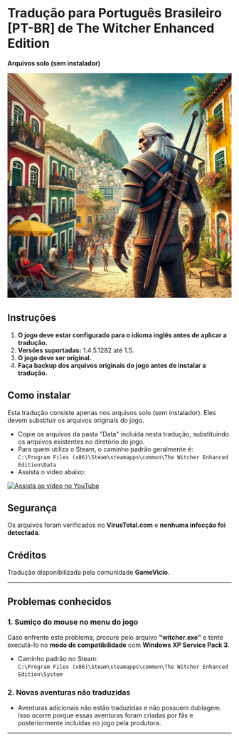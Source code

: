 # Tradução para Português Brasileiro [PT-BR] de The Witcher Enhanced Edition  
**Arquivos solo (sem instalador)**  

![Witcher no Brasil](https://raw.githubusercontent.com/rabospo/traducao-pt-br-the-witcher-enhanced-edition-gv/refs/heads/main/witcher_no_brasil.jpeg)  

## Instruções  
1. **O jogo deve estar configurado para o idioma inglês antes de aplicar a tradução.**  
2. **Versões suportadas:** 1.4.5.1282 até 1.5.  
3. **O jogo deve ser original.**  
4. **Faça backup dos arquivos originais do jogo antes de instalar a tradução.**  

## Como instalar  
Esta tradução consiste apenas nos arquivos solo (sem instalador). Eles devem substituir os arquivos originais do jogo.  

- Copie os arquivos da pasta "Data" incluída nesta tradução, substituindo os arquivos existentes no diretório do jogo.  
- Para quem utiliza o Steam, o caminho padrão geralmente é:  
  `C:\Program Files (x86)\Steam\steamapps\common\The Witcher Enhanced Edition\Data`
- Assista o video abaixo:

[![Assista ao vídeo no YouTube](https://img.youtube.com/vi/NWEr9MfrSUI/0.jpg)](https://www.youtube.com/watch?v=NWEr9MfrSUI)
  
## Segurança  
Os arquivos foram verificados no **VirusTotal.com** e **nenhuma infecção foi detectada**.  

## Créditos  
Tradução disponibilizada pela comunidade **GameVicio**.  

---

## Problemas conhecidos  

### 1. Sumiço do mouse no menu do jogo  
Caso enfrente este problema, procure pelo arquivo **"witcher.exe"** e tente executá-lo no **modo de compatibilidade** com **Windows XP Service Pack 3**.  
- Caminho padrão no Steam:  
  `C:\Program Files (x86)\Steam\steamapps\common\The Witcher Enhanced Edition\System`  

### 2. Novas aventuras não traduzidas  
- Aventuras adicionais não estão traduzidas e não possuem dublagem. Isso ocorre porque essas aventuras foram criadas por fãs e posteriormente incluídas no jogo pela produtora.  

---
